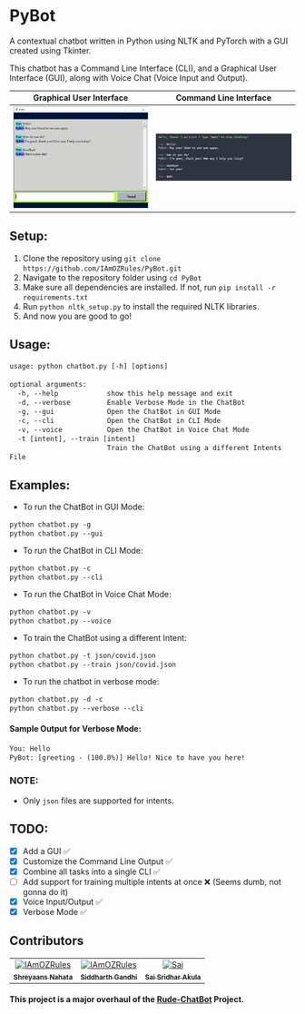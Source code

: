 # PyBot
A contextual chatbot written in Python using NLTK and PyTorch with a GUI created using Tkinter.

This chatbot has a Command Line Interface (CLI), and a Graphical User Interface (GUI), along with Voice Chat (Voice Input and Output).


| **Graphical User Interface**      | **Command Line Interface**      |
|------------|-------------|
|<img width="500" src="https://raw.githubusercontent.com/IAmOZRules/PyBot/master/images/gui.png?raw=true" />|<img width="500"  src="https://raw.githubusercontent.com/IAmOZRules/PyBot/master/images/cli.png?raw=true" />|

## Setup:
1. Clone the repository using ```git clone https://github.com/IAmOZRules/PyBot.git```
2. Navigate to the repository folder using ```cd PyBot```
3. Make sure all dependencies are installed.
 If not, run ```pip install -r requirements.txt```
4. Run ```python nltk_setup.py``` to install the required NLTK libraries.
5. And now you are good to go!

## Usage:

```
usage: python chatbot.py [-h] [options]

optional arguments:
  -h, --help            show this help message and exit
  -d, --verbose         Enable Verbose Mode in the ChatBot
  -g, --gui             Open the ChatBot in GUI Mode
  -c, --cli             Open the ChatBot in CLI Mode
  -v, --voice           Open the ChatBot in Voice Chat Mode
  -t [intent], --train [intent]
                        Train the ChatBot using a different Intents File
```

## Examples:
- To run the ChatBot in GUI Mode:
```
python chatbot.py -g
python chatbot.py --gui
```
- To run the ChatBot in CLI Mode:
```
python chatbot.py -c
python chatbot.py --cli
```
- To run the ChatBot in Voice Chat Mode:
```
python chatbot.py -v
python chatbot.py --voice
```
- To train the ChatBot using a different Intent:
```
python chatbot.py -t json/covid.json
python chatbot.py --train json/covid.json
```

- To run the chatbot in verbose mode:
```
python chatbot.py -d -c
python chatbot.py --verbose --cli
```

#### Sample Output for Verbose Mode:
```
You: Hello
PyBot: [greeting - (100.0%)] Hello! Nice to have you here!
```

### NOTE:
- Only ```json``` files are supported for intents.

## TODO:
- [x] Add a GUI ✅
- [x] Customize the Command Line Output ✅
- [x] Combine all tasks into a single CLI ✅
- [ ] Add support for training multiple intents at once ❌ (Seems dumb, not gonna do it)
- [x] Voice Input/Output ✅
- [x] Verbose Mode ✅

## Contributors
<table style="width: 100%" >
    <td align="center">
        <a href="https://github.com/IAmOZRules">
            <img src="https://avatars.githubusercontent.com/u/63207667?v=4" width="100px;" alt="IAmOZRules" />
            <br /><sub><b>Shreyaans Nahata</b></sub>
        </a>
        <br />
    </td>
    <td align="center">
        <a href="https://github.com/Siddharth-Gandhi">
            <img src="https://avatars.githubusercontent.com/u/61461606?v=4" width="100px;" alt="IAmOZRules" />
            <br /><sub><b>Siddharth Gandhi</b></sub>
        </a>
        <br />
    </td>
    <td align="center">
        <a href="https://github.com/SaiSridhar783">
            <img src="https://avatars.githubusercontent.com/u/58875230?v=4" width="100px;" alt="Sai" />
            <br /><sub><b>Sai Sridhar Akula</b></sub>
        </a>
        <br />
    </td>
</table>

#### This project is a major overhaul of the [Rude-ChatBot](https://github.com/IAmOZRules/Rude-Chatbot) Project.
